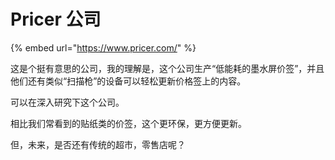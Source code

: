 # Pricer 公司

{% embed url="https://www.pricer.com/" %}

这是个挺有意思的公司，我的理解是，这个公司生产“低能耗的墨水屏价签”，并且他们还有类似“扫描枪”的设备可以轻松更新价格签上的内容。 

可以在深入研究下这个公司。

相比我们常看到的贴纸类的价签，这个更环保，更方便更新。

但，未来，是否还有传统的超市，零售店呢？

